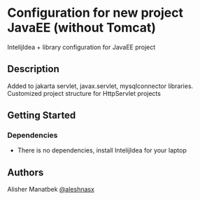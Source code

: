 # Configuration for new project JavaEE (without Tomcat)

IntelijIdea + library configuration for JavaEE project

## Description

Added to jakarta servlet, javax.servlet, mysqlconnector libraries.
Customized project structure for HttpServlet projects

## Getting Started

### Dependencies

* There is no dependencies, install IntelijIdea for your laptop

## Authors

Alisher Manatbek
[@aleshnasx](https://t.me/aleshnasx)
